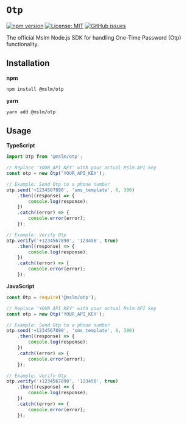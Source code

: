 # `Otp`

[![npm version](https://badge.fury.io/js/%40mslm%2Fotp.svg)](https://badge.fury.io/js/%40mslm%2Fotp)
[![License: MIT](https://img.shields.io/badge/License-MIT-yellow.svg)](https://opensource.org/licenses/MIT)
[![GitHub issues](https://img.shields.io/github/issues/mslmio/sdk-nodejs)](https://github.com/mslmio/sdk-nodejs/issues)

The official Mslm Node.js SDK for handling One-Time Password (Otp) functionality.

## Installation

**npm**

```bash
npm install @mslm/otp
```

**yarn**

```bash
yarn add @mslm/otp
```

## Usage

**TypeScript**

```typescript
import Otp from '@mslm/otp';

// Replace 'YOUR_API_KEY' with your actual Mslm API key
const otp = new Otp('YOUR_API_KEY');

// Example: Send Otp to a phone number
otp.send('+1234567890', 'sms_template', 6, 300)
    .then((response) => {
        console.log(response);
    })
    .catch((error) => {
        console.error(error);
    });

// Example: Verify Otp
otp.verify('+1234567890', '123456', true)
    .then((response) => {
        console.log(response);
    })
    .catch((error) => {
        console.error(error);
    });
```

**JavaScript**

```javascript
const Otp = require('@mslm/otp');

// Replace 'YOUR_API_KEY' with your actual Mslm API key
const otp = new Otp('YOUR_API_KEY');

// Example: Send Otp to a phone number
otp.send('+1234567890', 'sms_template', 6, 300)
    .then((response) => {
        console.log(response);
    })
    .catch((error) => {
        console.error(error);
    });

// Example: Verify Otp
otp.verify('+1234567890', '123456', true)
    .then((response) => {
        console.log(response);
    })
    .catch((error) => {
        console.error(error);
    });
```
